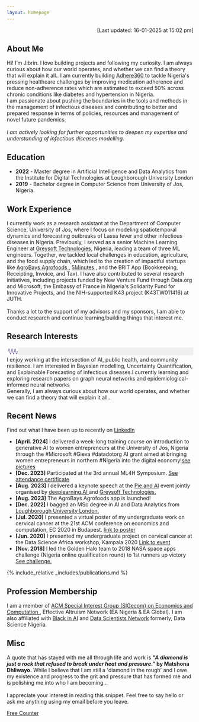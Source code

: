 ```yaml
---
layout: homepage
---
```

<p  align="right">[Last updated: 16-01-2025 at 15:02 pm]</p>

## About Me
Hi! I’m Jibrin. I love building projects and following my curiosity. I am always curious about how our world operates, and whether we can find a theory that will explain it all.. I am currently building <a href="http://adhere360.github.io">Adhere360 </a> to tackle Nigeria's pressing healthcare challenges by improving medication adherence and reduce non-adherence rates which are estimated to exceed 50% across chronic conditions like diabetes and hypertension in Nigeria. <br>I am passionate about pushing the boundaries in the tools and methods in the management of infectious diseases and contributing to better and prepared response in terms of policies, resources and management of novel future pandemics.
<br> <br> <i> I am actively looking for further opportunities to deepen my expertise and understanding of infectious diseases modelling.</i>
## Education
- **2022** - Master degree in Artificial Intelligence and Data Analytics from the Institute for Digital Technologies at Loughborough University London 
- **2019** - Bachelor degree in Computer Science from University of Jos, Nigeria.

## Work Experience
I currently work as a research assistant at the Department of Computer Science, University of Jos, where I focus on modeling spatiotemporal dynamics and forecasting outbreaks of Lassa fever and other infectious diseases in Nigeria.
Previously, I served as a senior Machine Learning Engineer at <a href="https://greysoft.ng">Greysoft Technologies</a>, Nigeria, leading a team of three ML engineers. Together, we tackled local challenges in education, agriculture, and the food supply chain, which led to the creation of impactful startups like  <a href="https://agrobays.com">AgroBays Agrofoods </a>,  <a href="https://app.5minutes.ng">5Minutes </a>, and the BRIT App (Bookkeeping, Receipting, Invoice, and Tax).
I have also contributed to several research initiatives, including projects funded by New Venture Fund through Data.org and Microsoft, the Embassy of France in Nigeria's Solidarity Fund for Innovative Projects, and the NIH-supported K43 project (K43TW011416) at JUTH.
<br>  
Thanks a lot to the support of my advisors and my sponsors, I am able to conduct research and continue learning/building things that interest me.

## Research Interests
<img src="assets/img/wavy.gif">
I enjoy working at the intersection of AI, public health, and community resilience. I am interested in Bayesian modelling, Uncertainty Quantification, and Explainable Forecasting of infectious diseases.I currently learning and exploring research papers on graph neural networks and epidemiological-informed neural networks <br>
Generally, I am always curious about how our world operates, and whether we can find a theory that will explain it all..
  
## Recent News 

Find out what I have been up to recently on  <a rel="me" href="https://linkedin.com/in/jbrnjfr">LinkedIn</a>
- **[April. 2024]** I delivered a week-long training course on introduction to generative AI to women entrepreneurs at the University of Jos, Nigeria through the #Microsoft #Gieva #datadotorg AI grant aimed at bringing women entrepreneurs in northern #Nigeria into the digital economy!<a href='https://x.com/jbrnjfr/status/1782014757182066887' target='-blank'>see pictures</a>
- **[Dec. 2023]** Participated at the 3rd annual ML4H Symposium. <a href ='https://www.linkedin.com/posts/activity-7150626337832046592-xdIN?utm_source=share&utm_medium=member_desktop'>See attendance certificate</a>
- **[Aug. 2023]** I delivered a keynote speech at the <a href="https://www.linkedin.com/feed/update/urn:li:activity:7096848518631366656/ "> Pie and AI</a> event jointly organised by <a href="https://www.deeplearning.ai">deeplearning.AI </a>and <a href="https://greysoft.ng">Greysoft Technologies.</a>
- **[Aug. 2023]** The AgroBays Agrofoods app is launched!
- **[Dec. 2022]** I bagged an MSc degree in AI and Data Analytics from <a href="https://www.lborolondon.ac.uk/study/masters-degrees/artificial-intelligence-data-analytics/"> Loughborough University London. </a>
- **[Jul. 2020]** I presented a virtual poster of my undergraduate work on cervical cancer at the 21st ACM conference on economics and computation, EC 2020 in Budapest. <a href="https://ec20.sigecom.org/program/posters/"> link to poster</a>
- **[Jun. 2020]** I presented my undergraduate project on cervical cancer at the Data Science Africa workshop, Kampala 2020 <a href="https://www.datascienceafrica.org/dsa2020kampala/schedule/#session-paper1">Link to event</a>
- **[Nov. 2018]** I led the Golden Halo team to 2018 NASA space apps challenge (Nigeria online qualification round) to 1st runners up victory <a href="https://2018.spaceappschallenge.org/challenges/what-world-needs-now/health-makes-wealth/teams/golden-halo-1/project/">See challenge.</a>

{% include_relative _includes/publications.md %}

<!--{% include_relative _includes/services.md %} -->
## Profession Membership
I am a member of <a href="http://www.sigecom.org">ACM Special Interest Group (SIGecom) on Economics and Computation </a>, Effective Altruism Network (EA Nigeria & EA Global). I am also affiliated with <a href="https://blackinai.github.io/#/">Black in AI</a> and <a href="https://www.datasciencenigeria.org">Data Scientists Network</a> formerly, Data Science Nigeria.

## Misc
A quote that has stayed with me all through life and work is <strong><i> "A diamond is just a rock that refused to break under heat and pressure.”</i> by Matshona Dhliwayo.</strong>  While I believe that I am still a 'diamond in the rough' and I owe my existence and progress to the grit and pressure that has formed me and is polishing me into who I am becoming... <br> <br>
I appreciate your interest in reading this snippet. Feel free to say hello or ask me anything using my email before you leave.

 <a href='http://www.freevisitorcounters.com'>Free Counter</a> <script type='text/javascript' src='https://www.freevisitorcounters.com/auth.php?id=e2851f6f60d71cbaa285642eb1ba5e154a03c745'></script>
<script type="text/javascript" src="https://www.freevisitorcounters.com/en/home/counter/1286736/t/0"></script>
